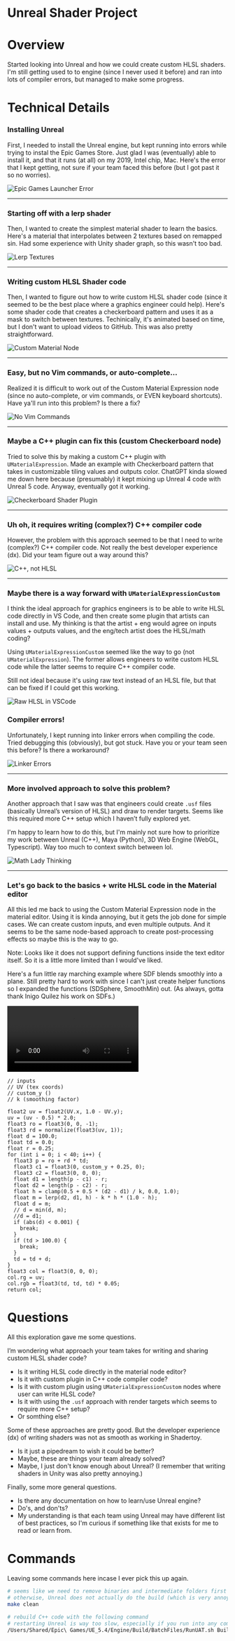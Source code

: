 # Unreal Shader Project

# Overview

Started looking into Unreal and how we could create custom HLSL shaders. I'm still getting used to to engine (since I never used it before) and ran into lots of compiler errors, but managed to make some progress.

# Technical Details

### Installing Unreal

First, I needed to install the Unreal engine, but kept running into errors while trying to instal the Epic Games Store. Just glad I was (eventually) able to install it, and that it runs (at all) on my 2019, Intel chip, Mac. Here's the error that I kept getting, not sure if your team faced this before (but I got past it so no worries).

![Epic Games Launcher Error](./MyShaderProject/Screenshots/01-epic-games-launcher-error.png)

---

### Starting off with a lerp shader

Then, I wanted to create the simplest material shader to learn the basics. Here's a material that interpolates between 2 textures based on remapped sin. Had some experience with Unity shader graph, so this wasn't too bad.

![Lerp Textures](./MyShaderProject/Screenshots/02-lerp-textures.png)

---

### Writing custom HLSL Shader code

Then, I wanted to figure out how to write custom HLSL shader code (since it seemed to be the best place where a graphics engineer could help). Here's some shader code that creates a checkerboard pattern and uses it as a mask to switch between textures. Techinically, it's animated based on time, but I don't want to upload videos to GitHub. This was also pretty straightforward.

![Custom Material Node](./MyShaderProject/Screenshots/03-custom-material-node.png)

---

### Easy, but no Vim commands, or auto-complete...

Realized it is difficult to work out of the Custom Material Expression node (since no auto-complete, or vim commands, or EVEN keyboard shortcuts). Have ya'll run into this problem? Is there a fix?

![No Vim Commands](./MyShaderProject/Screenshots/04-no-vim.png)

---

### Maybe a C++ plugin can fix this (custom Checkerboard node)

Tried to solve this by making a custom C++ plugin with `UMaterialExpression`. Made an example with Checkerboard pattern that takes in customizable tiling values and outputs color. ChatGPT kinda slowed me down here because (presumably) it kept mixing up Unreal 4 code with Unreal 5 code. Anyway, eventually got it working.

![Checkerboard Shader Plugin](./MyShaderProject/Screenshots/05-checkerboard-shader-plugin.png)

---

### Uh oh, it requires writing (complex?) C++ compiler code

However, the problem with this approach seemed to be that I need to write (complex?) C++ compiler code. Not really the best developer experience (dx). Did your team figure out a way around this?

![C++, not HLSL](./MyShaderProject/Screenshots/06-cpp-code-not-hlsl.png)

---

### Maybe there is a way forward with `UMaterialExpressionCustom`

I think the ideal approach for graphics engineers is to be able to write HLSL code directly in VS Code, and then create some plugin that artists can install and use. My thinking is that the artist + eng would agree on inputs values + outputs values, and the eng/tech artist does the HLSL/math coding?

Using `UMaterialExpressionCustom` seemed like the way to go (not `UMaterialExpression`). The former allows engineers to write custom HLSL code while the latter seems to require C++ compiler code.

Still not ideal because it's using raw text instead of an HLSL file, but that can be fixed if I could get this working.

![Raw HLSL in VSCode](./MyShaderProject/Screenshots/07-raw-hlsl-in-vscode.png)

### Compiler errors!

Unfortunately, I kept running into linker errors when compiling the code. Tried debugging this (obviously), but got stuck. Have you or your team seen this before? Is there a workaround?

![Linker Errors](./MyShaderProject/Screenshots/08-linker-errors.png)

---

### More involved approach to solve this problem?

Another approach that I saw was that engineers could create `.usf` files (basically Unreal’s version of HLSL) and draw to render targets. Seems like this required more C++ setup which I haven’t fully explored yet.

I'm happy to learn how to do this, but I'm mainly not sure how to prioritize my work between Unreal (C++), Maya (Python), 3D Web Engine (WebGL, Typescript). Way too much to context switch between lol.

![Math Lady Thinking](./MyShaderProject/Screenshots/09-math-lady-thinking.jpg)

---

### Let's go back to the basics + write HLSL code in the Material editor

All this led me back to using the Custom Material Expression node in the material editor. Using it is kinda annoying, but it gets the job done for simple cases. We can create custom inputs, and even multiple outputs. And it seems to be the same node-based approach to create post-processing effects so maybe this is the way to go.

Note: Looks like it does not support defining functions inside the text editor itself. So it is a little more limited than I would've liked.

Here's a fun little ray marching example where SDF blends smoothly into a plane. Still pretty hard to work with since I can't just create helper functions so I expanded the functions (SDSphere, SmoothMin) out. (As always, gotta thank Inigo Quilez his work on SDFs.)

![Math Lady Thinking](./MyShaderProject/Screenshots/10-simple-sdf-shader.mov)

```HLSL
// inputs
// UV (tex coords)
// custom_y ()
// k (smoothing factor)

float2 uv = float2(UV.x, 1.0 - UV.y);
uv = (uv - 0.5) * 2.0;
float3 ro = float3(0, 0, -1);
float3 rd = normalize(float3(uv, 1));
float d = 100.0;
float td = 0.0;
float r = 0.25;
for (int i = 0; i < 40; i++) {
  float3 p = ro + rd * td;
  float3 c1 = float3(0, custom_y + 0.25, 0);
  float3 c2 = float3(0, 0, 0);
  float d1 = length(p - c1) - r;
  float d2 = length(p - c2) - r;
  float h = clamp(0.5 + 0.5 * (d2 - d1) / k, 0.0, 1.0);
  float m = lerp(d2, d1, h) - k * h * (1.0 - h);
  float d = m;
  // d = min(d, m);
  //d = d1;
  if (abs(d) < 0.001) {
    break;
  }
  if (td > 100.0) {
    break;
  }
  td = td + d;
}
float3 col = float3(0, 0, 0);
col.rg = uv;
col.rgb = float3(td, td, td) * 0.05;
return col;
```

# Questions

All this exploration gave me some questions.

I’m wondering what approach your team takes for writing and sharing custom HLSL shader code?

- Is it writing HLSL code directly in the material node editor?
- Is it with custom plugin in C++ code compiler code?
- Is it with custom plugin using `UMaterialExpressionCustom` nodes where user can write HLSL code?
- Is it with using the `.usf` approach with render targets which seems to require more C++ setup?
- Or somthing else?

Some of these approaches are pretty good. But the developer experience (dx) of writing shaders was not as smooth as working in Shadertoy.

- Is it just a pipedream to wish it could be better?
- Maybe, these are things your team already solved?
- Maybe, I just don't know enough about Unreal? (I remember that writing shaders in Unity was also pretty annoying.)

Finally, some more general questions.

- Is there any documentation on how to learn/use Unreal engine?
- Do's, and don'ts?
- My understanding is that each team using Unreal may have different list of best practices, so I'm curious if something like that exists for me to read or learn from.

# Commands

Leaving some commands here incase I ever pick this up again.

```bash
# seems like we need to remove binaries and intermediate folders first
# otherwise, Unreal does not actually do the build (which is very annoying)
make clean

# rebuild C++ code with the following command
# restarting Unreal is way too slow, especially if you run into any compiler errors
/Users/Shared/Epic\ Games/UE_5.4/Engine/Build/BatchFiles/RunUAT.sh BuildCookRun -project="/Users/<username>/Desktop/dev/unreal-projects/MyShaderProject/MyShaderProject.uproject"  -noP4 -platform=Mac -clientconfig=Development -serverconfig=Development -cook -allmaps -build
```
